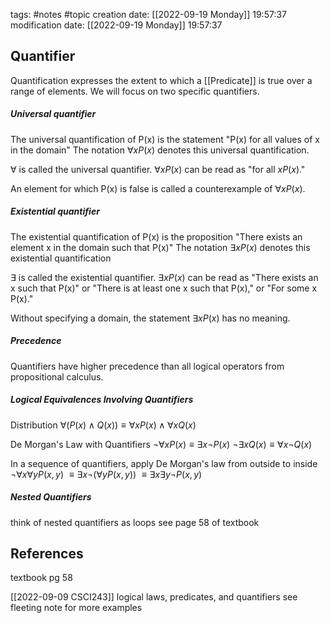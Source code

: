 tags: #notes #topic
creation date: [[2022-09-19 Monday]] 19:57:37
modification date: [[2022-09-19 Monday]] 19:57:37

## Quantifier
Quantification expresses the extent to which a [[Predicate]] is true over a range of elements. We will focus on two specific quantifiers.

##### Universal quantifier
The universal quantification of P(x) is the statement
	"P(x) for all values of x in the domain"
The notation $\forall x P(x)$ denotes this universal quantification.

$\forall$ is called the universal quantifier. $\forall x P(x)$ can be read as "for all $xP(x)$."

An element for which P(x) is false is called a counterexample of $\forall x P(x)$.


##### Existential quantifier
The existential quantification of P(x) is the proposition
	"There exists an element x in the domain such that P(x)"
The notation $\exists x P(x)$ denotes this existential quantification

$\exists$ is called the existential quantifier. $\exists x P(x)$ can be read as "There exists an x such that P(x)" or "There is at least one x such that P(x)," or "For some x P(x)."

Without specifying a domain, the statement $\exists x P(x)$ has no meaning.


##### Precedence
Quantifiers have higher precedence than all logical operators from propositional calculus.


##### Logical Equivalences Involving Quantifiers
Distribution
$\forall (P(x) \wedge Q(x)) \equiv \forall x P(x) \wedge \forall x Q(x)$

De Morgan's Law with Quantifiers
$\neg \forall x P(x) \equiv \exists x \neg P (x)$
$\neg \exists x Q(x) \equiv \forall x \neg Q(x)$

In a sequence of quantifiers, apply De Morgan's law from outside to inside
$\neg \forall x \forall y P(x,y)$
$\equiv \exists x \neg(\forall y P(x,y))$
$\equiv \exists x \exists y \neg P (x, y)$


##### Nested Quantifiers
think of nested quantifiers as loops
see page 58 of textbook


## References
textbook pg 58

[[2022-09-09 CSCI243]] logical laws, predicates, and quantifiers
see fleeting note for more examples